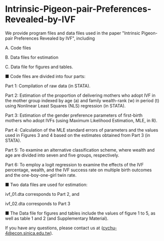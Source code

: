 # Intrinsic-Pigeon-pair-Preferences-Revealed-by-IVF

We provide program files and data files used in the paper "Intrinsic Pigeon-pair Preferences Revealed by IVF", including

A. Code files 

B. Data files for estimation 

C. Data file for figures and tables. 

■	Code files are divided into four parts: 

Part 1: Compilation of raw data (in STATA). 

Part 2: Estimation of the proportion of delivering mothers who adopt IVF in the mother group indexed by age (a) and family wealth-rank (w) in period (t) using Nonlinear Least Squares (NLS) regression (in STATA). 

Part 3: Estimation of the gender preference parameters of first-birth mothers who adopt IVFs (using Maximum Likelihood Estimation, MLE, in R). 

Part 4: Calculation of the MLE standard errors of parameters and the values used in Figures 3 and 4 based on the estimates obtained from Part 3 (in STATA). 

Part 5: To examine an alternative classification scheme, where wealth and age are divided into seven and five groups, respectively.

Part 6: To employ a logit regression to examine the effects of the IVF percentage, wealth, and the IVF success rate on multiple birth outcomes and the one-boy-one-girl twin rate.

■ Two data files are used for estimation: 

ivf_01.dta corresponds to Part 2, and 

ivf_02.dta corresponds to Part 3

■	The Data file for figures and tables include the values of figure 1 to 5, as well as table 1 and 2 (and Supplementary Material). 

If you have any questions, please contact us at (cychu-4@econ.sinica.edu.tw).
